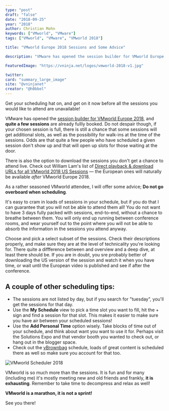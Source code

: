 ```yaml
---
type: "post"
draft: "false"
date: "2018-09-25"
year: "2018"
author: Christian Mohn
keywords: ["VMworld", "VMware"]
tags: ["VMworld", "VMware", "VMworld 2018"]

title: "VMworld Europe 2018 Sessions and Some Advice"

description: "VMware has opened the session builder for VMworld Europe 2018, and quite a few sessions are already fullly booked. Don't despair though if you session is full, there is still a chance that some sessions will get additional slots, as well as the possibility for walk-ins at the time of the sessions. Odds are that quite a few people who have scheduled a given session doesn't show up and that'll open up slots for those waiting at the door."

FeaturedImage: "https://vninja.net/logos/vmworld-2018-v1.jpg"

twitter:
card: "summary_large_image"
site: "@vninjanet"
creator: "@h0bbel" 
---
```


<p class="lead text-center">Get your scheduling hat on, and get on it now before all the sessions you would like to attend are unavailable!</p>

VMware has opened the [session builder for VMworld Europe 2018](https://my.vmworld.com/widget/vmware/vmworld18eu/eucatalog), and **quite a few sessions** are already fullly booked. Do not despair though, if your chosen session is full, there is still a chance that some sessions will get additional slots, as well as the possibility for walk-ins at the time of the sessions. Odds are that quite a few people who have scheduled a given session don't show up and that will open up slots for those waiting at the door.

There is also the option to download the sessions you don't get a chance to attend live. Check out William Lam's list of [Direct playback & download URLs for all VMworld 2018 US Sessions](https://www.virtuallyghetto.com/2018/08/direct-playback-urls-for-all-vmworld-2018-us-sessions.html) — the European ones will naturally be available *after* VMworld Europe 2018.

As a rather seasoned VMworld attendee, I will offer some advice; **Do not go overboard when scheduling**. 

It's easy to cram in loads of sessions in your schedule, but if you do that I can guarantee that you will not be able to attend them all! You do not want to have 3 days fully packed with sessions, end-to-end, without a chance to breathe between them. You will only end up running between conference rooms, and wear yourself out to the point where you will not be able to absorb the information in the sessions you attend anyway. 

Choose and pick a select subset of the sessions. Check their descriptions properly, and make sure they are at the level of technicality you're looking for. There quite a diffference between and overview and a deep dive, at least there should be. 
If you are in doubt, you sre probably better of downloading the US version of the session and watch it when you have time, or wait until the European video is published and see if after the conference.

## A couple of other scheduling tips:

* The sessions are not listed by day, but if you search for "tuesday", you'll get the sessions for that day.
* Use the **My Schedule** view to pick a time slot you want to fill, hit the + sign and find a session for that slot. This makes it easier to make sure you have air between your scheduled sessions!
* Use the **Add Personal Time** option wisely. Take blocks of time out of your schedule, and think about want you want to use it for. Perhaps visit the Solutions Expo and that vendor booth you wanted to check out, or hang out in the blogger space. 
* Check out the [vBrownbag](https://vbrownbag.com/) schedule, loads of great content is scheduled there as well so make sure you account for that too.

![VMworld Scheduler 2018](/img/vmworld-scheduler.png#center)

VMworld is so much more than the sessions. It is fun and for many (including me) it's mostly meeting new and old friends and frankly, **it is exhausting**. Remember to take time to decompress and relax as well! 

**VMworld is a marathon, it is not a sprint!**

See you there!